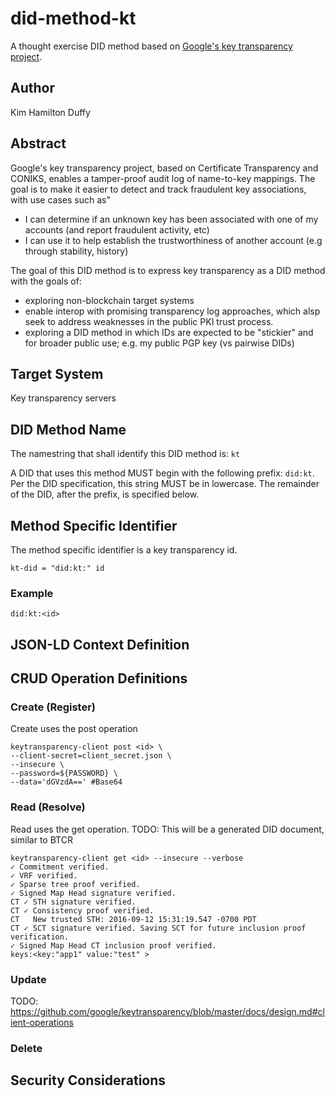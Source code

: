 # did-method-kt
A thought exercise DID method based on [Google's key transparency project](https://github.com/google/keytransparency/). 

## Author
Kim Hamilton Duffy 

## Abstract

Google's key transparency project, based on Certificate Transparency and CONIKS, enables a tamper-proof audit log of name-to-key mappings.  The goal is to make it easier to detect and track fraudulent key associations, with use cases such as"

- I can determine if an unknown key has been associated with one of my accounts (and report fraudulent activity, etc)
- I can use it to help establish the trustworthiness of another account (e.g through stability, history)
 
The goal of this DID method is to express key transparency as a DID method with the goals of:

- exploring non-blockchain target systems
- enable interop with promising transparency log approaches, which alsp seek to address weaknesses in the public PKI trust process.
- exploring a DID method in which IDs are expected to be "stickier" and for broader public use; e.g. my public PGP key (vs pairwise DIDs)
 
## Target System

Key transparency servers

## DID Method Name

The namestring that shall identify this DID method is: `kt`

A DID that uses this method MUST begin with the following prefix: `did:kt`. Per the DID specification, this string 
MUST be in lowercase. The remainder of the DID, after the prefix, is specified below.

## Method Specific Identifier

The method specific identifier is a key transparency id. 

```
kt-did = "did:kt:" id
```

### Example

```
did:kt:<id>
```

## JSON-LD Context Definition
    
## CRUD Operation Definitions

### Create (Register)

Create uses the post operation

```
keytransparency-client post <id> \
--client-secret=client_secret.json \
--insecure \
--password=${PASSWORD} \
--data='dGVzdA==' #Base64
```


### Read (Resolve)

Read uses the get operation. TODO: This will be a generated DID document, similar to BTCR

```
keytransparency-client get <id> --insecure --verbose
✓ Commitment verified.
✓ VRF verified.
✓ Sparse tree proof verified.
✓ Signed Map Head signature verified.
CT ✓ STH signature verified.
CT ✓ Consistency proof verified.
CT   New trusted STH: 2016-09-12 15:31:19.547 -0700 PDT
CT ✓ SCT signature verified. Saving SCT for future inclusion proof verification.
✓ Signed Map Head CT inclusion proof verified.
keys:<key:"app1" value:"test" >
```

### Update
TODO:
https://github.com/google/keytransparency/blob/master/docs/design.md#client-operations 

### Delete



## Security Considerations


